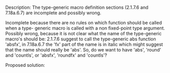 Description: The type-generic macro definition sections (2.1.7.6 and 7.18a.6.7)
are incomplete and possibly wrong.

Incomplete because there are no rules on which function should be called when a
type- generic macro is called with a non fixed-point type argument. Possibly
wrong, because it is not clear what the name of the type-generic macro's should
be: 2.1.7.6 suggest to call the type-generic abs function 'absfx', in 7.18a.6.7
the 'fx' part of the name is in italic which might suggest that the name should
really be 'abs'. So, do we want to have 'abs', 'round' and 'countls', or
'absfx', 'roundfx' and 'countls'?

Proposed solution:
